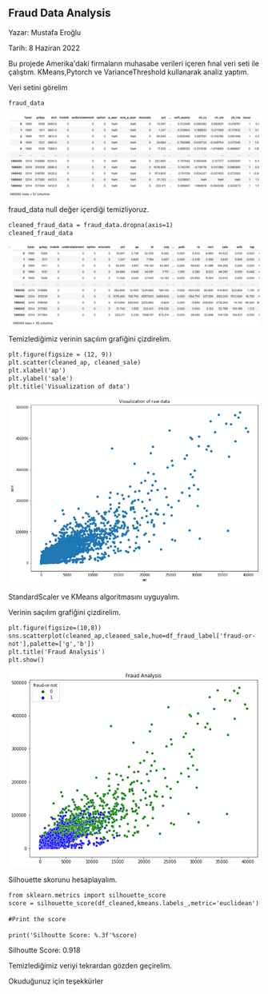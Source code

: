 
## Fraud Data Analysis

Yazar: Mustafa Eroğlu

Tarih: 8 Haziran 2022

<p>
<p>Bu projede Amerika'daki firmaların muhasabe verileri içeren fınal veri seti ile çalıştım.
KMeans,Pytorch ve VarianceThreshold kullanarak analiz yaptım.</p>
</p>

<p> Veri setini görelim</p>

```
fraud_data
```

![image](/img/frauddata.png)

<p>fraud_data null değer içerdiği temizliyoruz.</p>

```
cleaned_fraud_data = fraud_data.dropna(axis=1)
cleaned_fraud_data
```
![image](/img/cleanedfrauddata.png)

<p>Temizlediğimiz verinin saçılım grafiğini çizdirelim.</p>

```
plt.figure(figsize = (12, 9))
plt.scatter(cleaned_ap, cleaned_sale)
plt.xlabel('ap')
plt.ylabel('sale')
plt.title('Visualization of data')

```

![image](/img/rawdata.png)

<p>StandardScaler ve KMeans algoritmasını uyguyalım.</p>

<p>Verinin saçılım grafiğini çizdirelim.</p>

```
plt.figure(figsize=(10,8))
sns.scatterplot(cleaned_ap,cleaned_sale,hue=df_fraud_label['fraud-or-not'],palette=['g','b'])
plt.title('Fraud Analysis')
plt.show()
```
![image](/img/kmeansfraud.png)

<p>Silhouette skorunu hesaplayalım.</p>

```
from sklearn.metrics import silhouette_score
score = silhouette_score(df_cleaned,kmeans.labels_,metric='euclidean')

#Print the score

print('Silhoutte Score: %.3f'%score)
```

<p>Silhoutte Score: 0.918</p>

<p>Temizlediğimiz veriyi tekrardan gözden geçirelim.</p>







<p>Okuduğunuz için teşekkürler </p>


